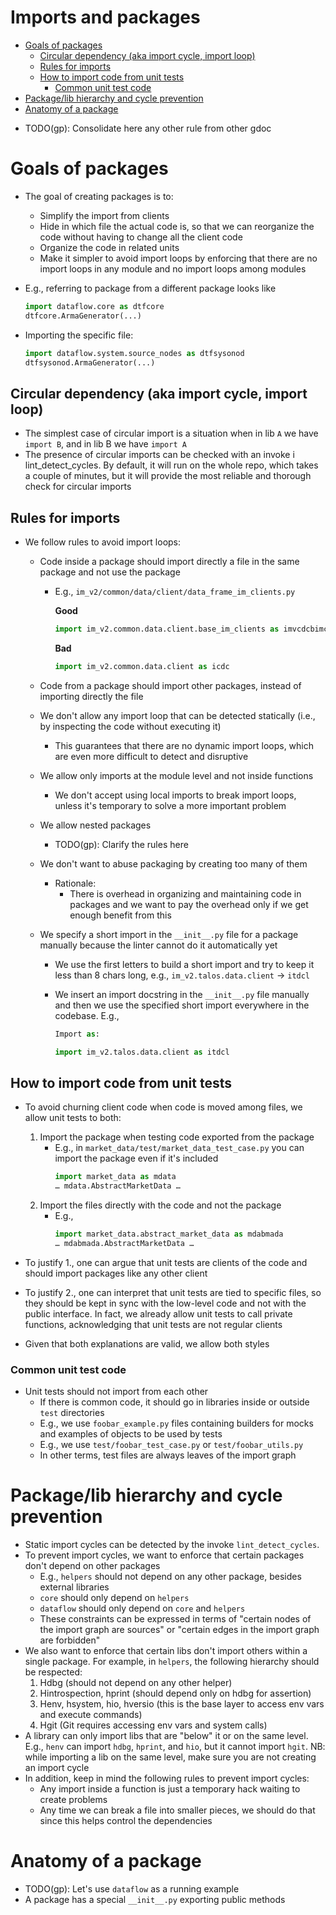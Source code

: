 # Imports and packages


<!--ts-->

- [Goals of packages](#goals-of-packages)
  - [Circular dependency (aka import cycle, import loop)](#circular-dependency-aka-import-cycle-import-loop)
  - [Rules for imports](#rules-for-imports)
  - [How to import code from unit tests](#how-to-import-code-from-unit-tests)
    - [Common unit test code](#common-unit-test-code)
- [Package/lib hierarchy and cycle prevention](#packagelib-hierarchy-and-cycle-prevention)
- [Anatomy of a package](#anatomy-of-a-package)

<!--te-->

- TODO(gp): Consolidate here any other rule from other gdoc

# Goals of packages

- The goal of creating packages is to:

  - Simplify the import from clients
  - Hide in which file the actual code is, so that we can reorganize the code
    without having to change all the client code
  - Organize the code in related units
  - Make it simpler to avoid import loops by enforcing that there are no import
    loops in any module and no import loops among modules

- E.g., referring to package from a different package looks like
  ```python
  import dataflow.core as dtfcore
  dtfcore.ArmaGenerator(...)
  ```
- Importing the specific file:

  ```python
  import dataflow.system.source_nodes as dtfsysonod
  dtfsysonod.ArmaGenerator(...)
  ```

## Circular dependency (aka import cycle, import loop)

- The simplest case of circular import is a situation when in lib `A` we have
  `import B`, and in lib B we have `import A`
- The presence of circular imports can be checked with an invoke i
  lint_detect_cycles. By default, it will run on the whole repo, which takes a
  couple of minutes, but it will provide the most reliable and thorough check
  for circular imports

## Rules for imports

- We follow rules to avoid import loops:

  - Code inside a package should import directly a file in the same package and
    not use the package

    - E.g., `im_v2/common/data/client/data_frame_im_clients.py`

      **Good**

      ```python
      import im_v2.common.data.client.base_im_clients as imvcdcbimcl
      ```

      **Bad**

      ```python
      import im_v2.common.data.client as icdc
      ```

  - Code from a package should import other packages, instead of importing
    directly the file
  - We don't allow any import loop that can be detected statically (i.e., by
    inspecting the code without executing it)
    - This guarantees that there are no dynamic import loops, which are even
      more difficult to detect and disruptive
  - We allow only imports at the module level and not inside functions
    - We don't accept using local imports to break import loops, unless it's
      temporary to solve a more important problem
  - We allow nested packages
    - TODO(gp): Clarify the rules here
  - We don't want to abuse packaging by creating too many of them
    - Rationale:
      - There is overhead in organizing and maintaining code in packages and we
        want to pay the overhead only if we get enough benefit from this
  - We specify a short import in the `__init__.py` file for a package manually
    because the linter cannot do it automatically yet

    - We use the first letters to build a short import and try to keep it less
      than 8 chars long, e.g., `im_v2.talos.data.client` -> `itdcl`
    - We insert an import docstring in the `__init__.py` file manually and then
      we use the specified short import everywhere in the codebase. E.g.,

      ```python
      Import as:

      import im_v2.talos.data.client as itdcl
      ```

## How to import code from unit tests

- To avoid churning client code when code is moved among files, we allow unit
  tests to both:

  1. Import the package when testing code exported from the package
     - E.g., in `market_data/test/market_data_test_case.py` you can import the
       package even if it's included
       ```python
       import market_data as mdata
       … mdata.AbstractMarketData …
       ```
  2. Import the files directly with the code and not the package
     - E.g.,
       ```python
       import market_data.abstract_market_data as mdabmada
       … mdabmada.AbstractMarketData …
       ```

- To justify 1., one can argue that unit tests are clients of the code and
  should import packages like any other client
- To justify 2., one can interpret that unit tests are tied to specific files,
  so they should be kept in sync with the low-level code and not with the public
  interface. In fact, we already allow unit tests to call private functions,
  acknowledging that unit tests are not regular clients
- Given that both explanations are valid, we allow both styles

### Common unit test code

- Unit tests should not import from each other
  - If there is common code, it should go in libraries inside or outside `test`
    directories
  - E.g., we use `foobar_example.py` files containing builders for mocks and
    examples of objects to be used by tests
  - E.g., we use `test/foobar_test_case.py` or `test/foobar_utils.py`
  - In other terms, test files are always leaves of the import graph

# Package/lib hierarchy and cycle prevention

- Static import cycles can be detected by the invoke `lint_detect_cycles`.
- To prevent import cycles, we want to enforce that certain packages don't
  depend on other packages
  - E.g., `helpers` should not depend on any other package, besides external
    libraries
  - `core` should only depend on `helpers`
  - `dataflow` should only depend on `core` and `helpers`
  - These constraints can be expressed in terms of "certain nodes of the import
    graph are sources" or "certain edges in the import graph are forbidden"
- We also want to enforce that certain libs don't import others within a single
  package. For example, in `helpers`, the following hierarchy should be
  respected:
  1. Hdbg (should not depend on any other helper)
  2. Hintrospection, hprint (should depend only on hdbg for assertion)
  3. Henv, hsystem, hio, hversio (this is the base layer to access env vars and
     execute commands)
  4. Hgit (Git requires accessing env vars and system calls)
- A library can only import libs that are "below" it or on the same level. E.g.,
  `henv` can import `hdbg`, `hprint`, and `hio`, but it cannot import `hgit`.
  NB: while importing a lib on the same level, make sure you are not creating an
  import cycle
- In addition, keep in mind the following rules to prevent import cycles:
  - Any import inside a function is just a temporary hack waiting to create
    problems
  - Any time we can break a file into smaller pieces, we should do that since
    this helps control the dependencies

# Anatomy of a package

- TODO(gp): Let's use `dataflow` as a running example
- A package has a special `__init__.py` exporting public methods
